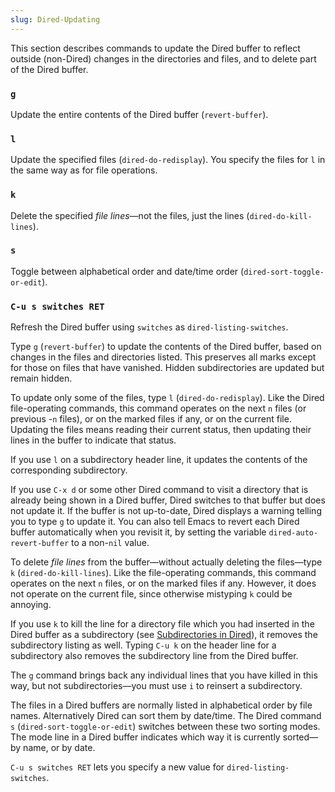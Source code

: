 ```yaml
---
slug: Dired-Updating
---
```


This section describes commands to update the Dired buffer to reflect outside (non-Dired) changes in the directories and files, and to delete part of the Dired buffer.

### `g`

Update the entire contents of the Dired buffer (`revert-buffer`).

### `l`

Update the specified files (`dired-do-redisplay`). You specify the files for `l` in the same way as for file operations.

### `k`

Delete the specified *file lines*—not the files, just the lines (`dired-do-kill-lines`).

### `s`

Toggle between alphabetical order and date/time order (`dired-sort-toggle-or-edit`).

### `C-u s switches RET`

Refresh the Dired buffer using `switches` as `dired-listing-switches`.

Type `g` (`revert-buffer`) to update the contents of the Dired buffer, based on changes in the files and directories listed. This preserves all marks except for those on files that have vanished. Hidden subdirectories are updated but remain hidden.

To update only some of the files, type `l` (`dired-do-redisplay`). Like the Dired file-operating commands, this command operates on the next `n` files (or previous -`n` files), or on the marked files if any, or on the current file. Updating the files means reading their current status, then updating their lines in the buffer to indicate that status.

If you use `l` on a subdirectory header line, it updates the contents of the corresponding subdirectory.

If you use `C-x d` or some other Dired command to visit a directory that is already being shown in a Dired buffer, Dired switches to that buffer but does not update it. If the buffer is not up-to-date, Dired displays a warning telling you to type `g` to update it. You can also tell Emacs to revert each Dired buffer automatically when you revisit it, by setting the variable `dired-auto-revert-buffer` to a non-`nil` value.

To delete *file lines* from the buffer—without actually deleting the files—type `k` (`dired-do-kill-lines`). Like the file-operating commands, this command operates on the next `n` files, or on the marked files if any. However, it does not operate on the current file, since otherwise mistyping `k` could be annoying.

If you use `k` to kill the line for a directory file which you had inserted in the Dired buffer as a subdirectory (see [Subdirectories in Dired](/docs/emacs/Subdirectories-in-Dired)), it removes the subdirectory listing as well. Typing `C-u k` on the header line for a subdirectory also removes the subdirectory line from the Dired buffer.

The `g` command brings back any individual lines that you have killed in this way, but not subdirectories—you must use `i` to reinsert a subdirectory.

The files in a Dired buffers are normally listed in alphabetical order by file names. Alternatively Dired can sort them by date/time. The Dired command `s` (`dired-sort-toggle-or-edit`) switches between these two sorting modes. The mode line in a Dired buffer indicates which way it is currently sorted—by name, or by date.

`C-u s switches RET` lets you specify a new value for `dired-listing-switches`.
